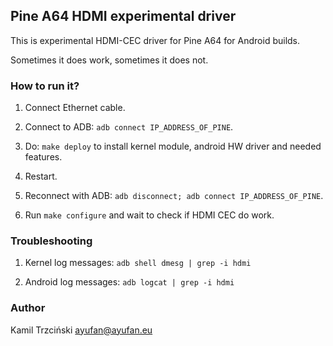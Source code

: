 ## Pine A64 HDMI experimental driver

This is experimental HDMI-CEC driver for Pine A64 for Android builds.

Sometimes it does work, sometimes it does not.

### How to run it?

1. Connect Ethernet cable.

1. Connect to ADB: `adb connect IP_ADDRESS_OF_PINE`.

1. Do: `make deploy` to install kernel module, android HW driver and needed features.

1. Restart.

1. Reconnect with ADB: `adb disconnect; adb connect IP_ADDRESS_OF_PINE`.

1. Run `make configure` and wait to check if HDMI CEC do work.

### Troubleshooting

1. Kernel log messages: `adb shell dmesg | grep -i hdmi`

1. Android log messages: `adb logcat | grep -i hdmi`

### Author

Kamil Trzciński <ayufan@ayufan.eu>
